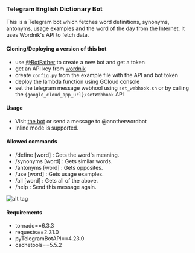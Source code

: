 ### Telegram English Dictionary Bot

This is a Telegram bot which fetches word definitions, synonyms, antonyms, usage examples and the word of the day from the Internet.
It uses Wordnik's API to fetch data. 

#### Cloning/Deploying a version of this bot

* use [@BotFather](https://telegram.me/BotFather) to create a new bot and get a token
* get an API key from [wordnik](https://www.wordnik.com/)
* create `config.py` from the example file with the API and bot token 
* deploy the lambda function using GCloud console
* set the telegram message webhool using `set_webhook.sh` or by calling the `{google_cloud_app_url}/setWebhook` API


#### Usage

* Visit [the bot](https://telegram.me/anotherwordbot) or send a message to @anotherwordbot
* Inline mode is supported. 

#### Allowed commands

* /define [word] : Gets the word's meaning.
* /synonyms [word] : Gets similar words.
* /antonyms [word] : Gets opposites.
* /use [word] : Gets usage examples. 
* /all [word] : Gets all of the above.
* /help : Send this message again.

![alt tag](http://i.imgur.com/5bJNzkC.gif)

#### Requirements

* tornado==6.3.3
* requests==2.31.0
* pyTelegramBotAPI==4.23.0
* cachetools==5.5.2
